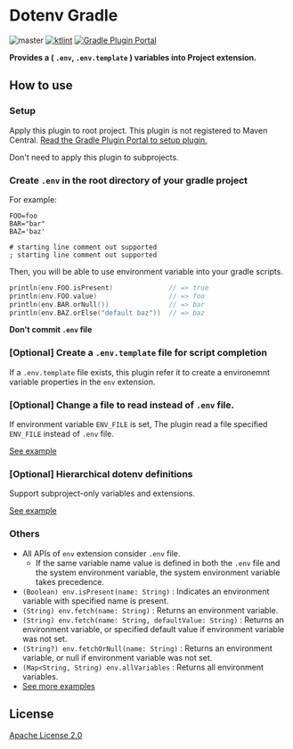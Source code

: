 # Dotenv Gradle

![master](https://github.com/uzzu/dotenv-gradle/workflows/master/badge.svg) [![ktlint](https://img.shields.io/badge/code%20style-%E2%9D%A4-FF4081.svg)](https://ktlint.github.io/)
[![Gradle Plugin Portal](https://img.shields.io/maven-metadata/v/https/plugins.gradle.org/m2/co/uzzu/dotenv/gradle/co.uzzu.dotenv.gradle.gradle.plugin/maven-metadata.xml.svg?colorB=007ec6&label=gradlePluginPortal)](https://plugins.gradle.org/plugin/co.uzzu.dotenv.gradle)

**Provides a ( `.env`, `.env.template` ) variables into Project extension.**

## How to use

### Setup

Apply this plugin to root project.
This plugin is not registered to Maven Central.
[Read the Gradle Plugin Portal to setup plugin.](https://plugins.gradle.org/plugin/co.uzzu.dotenv.gradle)

Don't need to apply this plugin to subprojects.

### Create `.env` in the root directory of your gradle project

For example:

```dosini
FOO=foo
BAR="bar"
BAZ='baz'

# starting line comment out supported
; starting line comment out supported
```

Then, you will be able to use environment variable into your gradle scripts.

```Kotlin
println(env.FOO.isPresent)              // => true
println(env.FOO.value)                  // => foo
println(env.BAR.orNull())               // => bar
println(env.BAZ.orElse("default baz"))  // => baz
```

**Don't commit `.env` file**

### [Optional] Create a `.env.template` file for script completion

If a `.env.template` file exists, this plugin refer it to create a environemnt variable properties in the `env` extension.

### [Optional] Change a file to read instead of `.env` file.

If environment variable `ENV_FILE` is set, The plugin read a file specified `ENV_FILE` instead of `.env` file.

[See example](/examples/change_file)

### [Optional] Hierarchical dotenv definitions

Support subproject-only variables and extensions.

[See example](/examples/hierarchical_definitions)

### Others
- All APIs of `env` extension consider `.env` file.
  - If the same variable name value is defined in both the `.env` file and the system environment variable, the system environment variable takes precedence.
- `(Boolean) env.isPresent(name: String)` : Indicates an environment variable with specified name is present.
- `(String) env.fetch(name: String)` : Returns an environment variable.
- `(String) env.fetch(name: String, defaultValue: String)` : Returns an environment variable, or specified default value if environment variable was not set.
- `(String?) env.fetchOrNull(name: String)` : Returns an environment variable, or null if environment variable was not set.
- `(Map<String, String) env.allVariables` : Returns all environment variables.
- [See more examples](/examples/basic)

## License

[Apache License 2.0](/LICENSE.txt)

